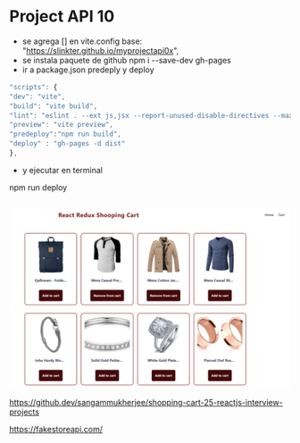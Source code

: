 # Project API 10

-   se agrega [] en vite.config
    base: "https://slinkter.github.io/myprojectapi0x",
-   se instala paquete de github
    npm i --save-dev gh-pages
-   ir a package.json predeply y deploy

```javascript
"scripts": {
"dev": "vite",
"build": "vite build",
"lint": "eslint . --ext js,jsx --report-unused-disable-directives --max-warnings 0",
"preview": "vite preview",
"predeploy":"npm run build",
"deploy" : "gh-pages -d dist"
},

```

-   y ejecutar en terminal

npm run deploy

##

![alt text](./api10.png)

https://github.dev/sangammukherjee/shopping-cart-25-reactjs-interview-projects

https://fakestoreapi.com/
